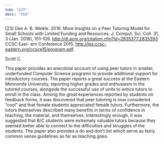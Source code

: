 ```yaml
---
num: "p23"
desc: "tbd"
---
```


[23] Dee A. B. Weikle. 2016. More Insights on a Peer Tutoring Model for Small Schools with Limited Funding and Resources. J. Comput. Sci. Coll. 31, 3 (Jan. 2016), 101–109. <http://dl.acm.org/citation.cfm?id=2835377.2835393> CCSC East- ern Conference 2015, <http://les.ccsc-eastern.org/ccsce15/program.pdf>.

Scott C.

This paper provides an anecdotal account of using peer tutors in smaller, underfunded Computer Science programs to provide additional support for introductory courses. The paper reports a great success at the Eastern Mennonite University, reporting higher grades and enthusiasm in the tutored courses, alongside the successful use of units to entice tutors to enroll in the class. Among the great experiences reported by students on feedback forms, it was discovered that peer tutoring is now considered “cool” and that female students appreciated female tutors. Furthermore, the tutors themselves described many benefits in terms of confidence in teaching, the material, and themselves. Interestingly enough, it was suggested that B/C students were extremely valuable tutors because they seemed better able to connect to the difficulties and struggles of the students. The paper also provides a do and don’t list which serve as fairly common sense guidelines as far as teaching goes.
